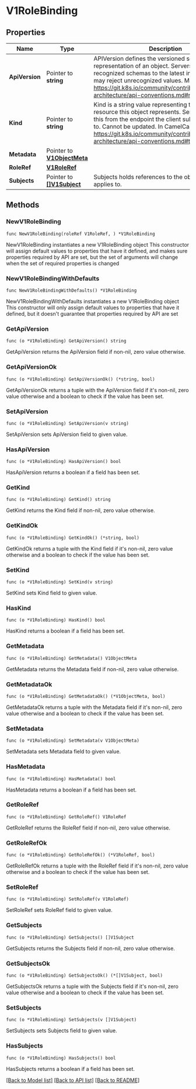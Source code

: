 # V1RoleBinding

## Properties

Name | Type | Description | Notes
------------ | ------------- | ------------- | -------------
**ApiVersion** | Pointer to **string** | APIVersion defines the versioned schema of this representation of an object. Servers should convert recognized schemas to the latest internal value, and may reject unrecognized values. More info: https://git.k8s.io/community/contributors/devel/sig-architecture/api-conventions.md#resources | [optional] 
**Kind** | Pointer to **string** | Kind is a string value representing the REST resource this object represents. Servers may infer this from the endpoint the client submits requests to. Cannot be updated. In CamelCase. More info: https://git.k8s.io/community/contributors/devel/sig-architecture/api-conventions.md#types-kinds | [optional] 
**Metadata** | Pointer to [**V1ObjectMeta**](V1ObjectMeta.md) |  | [optional] 
**RoleRef** | [**V1RoleRef**](V1RoleRef.md) |  | 
**Subjects** | Pointer to [**[]V1Subject**](V1Subject.md) | Subjects holds references to the objects the role applies to. | [optional] 

## Methods

### NewV1RoleBinding

`func NewV1RoleBinding(roleRef V1RoleRef, ) *V1RoleBinding`

NewV1RoleBinding instantiates a new V1RoleBinding object
This constructor will assign default values to properties that have it defined,
and makes sure properties required by API are set, but the set of arguments
will change when the set of required properties is changed

### NewV1RoleBindingWithDefaults

`func NewV1RoleBindingWithDefaults() *V1RoleBinding`

NewV1RoleBindingWithDefaults instantiates a new V1RoleBinding object
This constructor will only assign default values to properties that have it defined,
but it doesn't guarantee that properties required by API are set

### GetApiVersion

`func (o *V1RoleBinding) GetApiVersion() string`

GetApiVersion returns the ApiVersion field if non-nil, zero value otherwise.

### GetApiVersionOk

`func (o *V1RoleBinding) GetApiVersionOk() (*string, bool)`

GetApiVersionOk returns a tuple with the ApiVersion field if it's non-nil, zero value otherwise
and a boolean to check if the value has been set.

### SetApiVersion

`func (o *V1RoleBinding) SetApiVersion(v string)`

SetApiVersion sets ApiVersion field to given value.

### HasApiVersion

`func (o *V1RoleBinding) HasApiVersion() bool`

HasApiVersion returns a boolean if a field has been set.

### GetKind

`func (o *V1RoleBinding) GetKind() string`

GetKind returns the Kind field if non-nil, zero value otherwise.

### GetKindOk

`func (o *V1RoleBinding) GetKindOk() (*string, bool)`

GetKindOk returns a tuple with the Kind field if it's non-nil, zero value otherwise
and a boolean to check if the value has been set.

### SetKind

`func (o *V1RoleBinding) SetKind(v string)`

SetKind sets Kind field to given value.

### HasKind

`func (o *V1RoleBinding) HasKind() bool`

HasKind returns a boolean if a field has been set.

### GetMetadata

`func (o *V1RoleBinding) GetMetadata() V1ObjectMeta`

GetMetadata returns the Metadata field if non-nil, zero value otherwise.

### GetMetadataOk

`func (o *V1RoleBinding) GetMetadataOk() (*V1ObjectMeta, bool)`

GetMetadataOk returns a tuple with the Metadata field if it's non-nil, zero value otherwise
and a boolean to check if the value has been set.

### SetMetadata

`func (o *V1RoleBinding) SetMetadata(v V1ObjectMeta)`

SetMetadata sets Metadata field to given value.

### HasMetadata

`func (o *V1RoleBinding) HasMetadata() bool`

HasMetadata returns a boolean if a field has been set.

### GetRoleRef

`func (o *V1RoleBinding) GetRoleRef() V1RoleRef`

GetRoleRef returns the RoleRef field if non-nil, zero value otherwise.

### GetRoleRefOk

`func (o *V1RoleBinding) GetRoleRefOk() (*V1RoleRef, bool)`

GetRoleRefOk returns a tuple with the RoleRef field if it's non-nil, zero value otherwise
and a boolean to check if the value has been set.

### SetRoleRef

`func (o *V1RoleBinding) SetRoleRef(v V1RoleRef)`

SetRoleRef sets RoleRef field to given value.


### GetSubjects

`func (o *V1RoleBinding) GetSubjects() []V1Subject`

GetSubjects returns the Subjects field if non-nil, zero value otherwise.

### GetSubjectsOk

`func (o *V1RoleBinding) GetSubjectsOk() (*[]V1Subject, bool)`

GetSubjectsOk returns a tuple with the Subjects field if it's non-nil, zero value otherwise
and a boolean to check if the value has been set.

### SetSubjects

`func (o *V1RoleBinding) SetSubjects(v []V1Subject)`

SetSubjects sets Subjects field to given value.

### HasSubjects

`func (o *V1RoleBinding) HasSubjects() bool`

HasSubjects returns a boolean if a field has been set.


[[Back to Model list]](../README.md#documentation-for-models) [[Back to API list]](../README.md#documentation-for-api-endpoints) [[Back to README]](../README.md)


